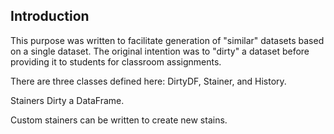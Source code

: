 ## Introduction

This purpose was written to facilitate generation of "similar" datasets based
on a single dataset. The original intention was to "dirty" a dataset before
providing it to students for classroom assignments.

There are three classes defined here: DirtyDF, Stainer, and History. 

Stainers Dirty a DataFrame.

Custom stainers can be written to create new stains.
